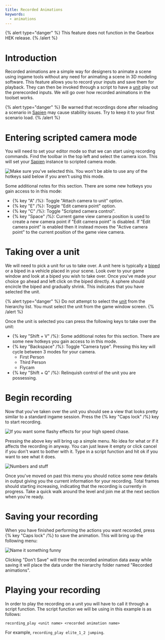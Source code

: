 ```yaml
---
title: Recorded Animations
keywords:
  - animations
---
```

{% alert type="danger" %}
This feature does not function in the Gearbox HEK release.
{% /alert %}
# Introduction
Recorded animations are a simple way for designers to animate a scene using ingame tools without any need for animating a scene in 3D modeling software. This feature allows you to record your inputs and save them for playback. They can then be invoked through a script to have a [unit](~) play out the prerecorded inputs. We will go over how recorded animations in the toolset works.

{% alert type="danger" %}
Be warned that recordings done after reloading a scenario in [Sapien](~) may cause stability issues. Try to keep it to your first scenario load.
{% /alert %}

# Entering scripted camera mode
You will need to set your editor mode so that we can start using recording commands. Find the toolbar in the top left and select the camera icon. This will set your [Sapien](~) instance to scripted camera mode.

![](A.png "Make sure you've selected this. You won't be able to use any of the hotkeys said below if you aren't using this mode.")

Some additional notes for this section. There are some new hotkeys you gain access to in this mode:

* {% key "A" /%}: Toggle "Attach camera to unit" option.
* {% key "E" /%}: Toggle "Edit camera point" option.
* {% key "C" /%}: Toggle "Scripted camera control".
* {% key "Space" /%}: Current game view camera position is used to create a new camera point if "Edit camera point" is disabled. If "Edit camera point" is enabled then it instead moves the "Active camera point" to the current position of the game view camera.

# Taking over a unit
We will need to pick a unit for us to take over. A unit here is typically a [biped](~) or a biped in a vehicle placed in your scene. Look over to your game window and look at a biped you wish to take over. Once you've made your choice go ahead and left click on the biped directly. A sphere should encircle the biped and gradually shrink. This indicates that you have selected the unit.

{% alert type="danger" %}
Do not attempt to select the [unit](~) from the hierarchy list. You must select the unit from the game window screen.
{% /alert %}

Once the unit is selected you can press the following keys to take over the unit:

* {% key "Shift + V" /%}: Some additional notes for this section. There are some new hotkeys you gain access to in this mode.
* {% key "Backspace" /%}: Toggle "Camera type". Pressing this key will cycle between 3 modes for your camera.
	* First Person
	* Third Person
	* Flycam
 * {% key "Shift + Q" /%}: Relinquish control of the unit you are possessing.

# Begin recording
Now that you've taken over the unit you should see a view that looks pretty similar to a standard ingame session. Press the {% key "Caps lock" /%} key to start recording.

![](B.png "If you want some flashy effects for your high speed chase.")

Pressing the above key will bring up a simple menu. No idea for what or if it affects the recording in anyway. You can just leave it empty or click cancel if you don't want to bother with it. Type in a script function and hit ok if you want to see what it does.

![](C.png "Numbers and stuff")

Once you've moved on past this menu you should notice some new details in output giving you the current information for your recording. Total frames should starting increasing, indicating that the recording is currently in progress. Take a quick walk around the level and join me at the next section when you're ready.

# Saving your recording
When you have finished performing the actions you want recorded, press {% key "Caps lock" /%} to save the animation. This will bring up the following menu:

![](D.png "Name it something funny")

Clicking "Don't Save" will throw the recorded animation data away while saving it will place the data under the hierarchy folder named "Recorded animations".

# Playing your recording
In order to play the recording on a unit you will have to call it through a script function. The script function we will be using in this example is as follows:

```console
recording_play <unit name> <recorded animation name>
```
For example, `recording_play elite_1_2 jumping`.

